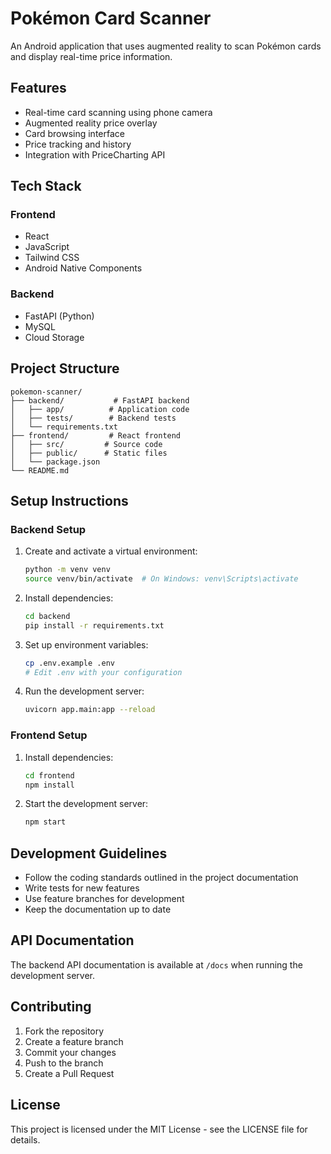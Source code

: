 # Pokémon Card Scanner

An Android application that uses augmented reality to scan Pokémon cards and display real-time price information.

## Features

- Real-time card scanning using phone camera
- Augmented reality price overlay
- Card browsing interface
- Price tracking and history
- Integration with PriceCharting API

## Tech Stack

### Frontend
- React
- JavaScript
- Tailwind CSS
- Android Native Components

### Backend
- FastAPI (Python)
- MySQL
- Cloud Storage

## Project Structure

```
pokemon-scanner/
├── backend/           # FastAPI backend
│   ├── app/          # Application code
│   ├── tests/        # Backend tests
│   └── requirements.txt
├── frontend/         # React frontend
│   ├── src/         # Source code
│   ├── public/      # Static files
│   └── package.json
└── README.md
```

## Setup Instructions

### Backend Setup

1. Create and activate a virtual environment:
   ```bash
   python -m venv venv
   source venv/bin/activate  # On Windows: venv\Scripts\activate
   ```

2. Install dependencies:
   ```bash
   cd backend
   pip install -r requirements.txt
   ```

3. Set up environment variables:
   ```bash
   cp .env.example .env
   # Edit .env with your configuration
   ```

4. Run the development server:
   ```bash
   uvicorn app.main:app --reload
   ```

### Frontend Setup

1. Install dependencies:
   ```bash
   cd frontend
   npm install
   ```

2. Start the development server:
   ```bash
   npm start
   ```

## Development Guidelines

- Follow the coding standards outlined in the project documentation
- Write tests for new features
- Use feature branches for development
- Keep the documentation up to date

## API Documentation

The backend API documentation is available at `/docs` when running the development server.

## Contributing

1. Fork the repository
2. Create a feature branch
3. Commit your changes
4. Push to the branch
5. Create a Pull Request

## License

This project is licensed under the MIT License - see the LICENSE file for details. 